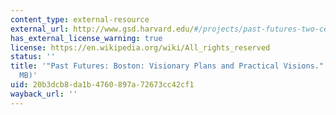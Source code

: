 ```yaml
---
content_type: external-resource
external_url: http://www.gsd.harvard.edu/#/projects/past-futures-two-centuries-of-imagining-boston-1.html
has_external_license_warning: true
license: https://en.wikipedia.org/wiki/All_rights_reserved
status: ''
title: '"Past Futures: Boston: Visionary Plans and Practical Visions." (PDF - 5.3
  MB)'
uid: 20b3dcb8-da1b-4760-897a-72673cc42cf1
wayback_url: ''
---
```

